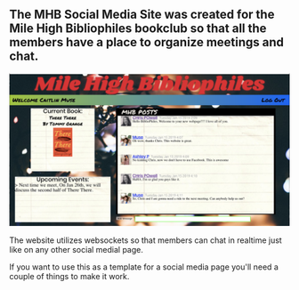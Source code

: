 ## The MHB Social Media Site was created for the Mile High Bibliophiles bookclub so that all the members have a place to organize meetings and chat.

![Alt text](./app/assets/images/hg.png?raw=true)

The website utilizes websockets so that members can chat in realtime just like on any other social medial page.

If you want to use this as a template for a social media page you'll need a couple of things to make it work.

